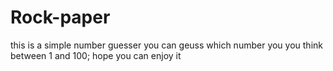 # Rock-paper
this is a simple number guesser
you can geuss which number you you think between 1 and 100;
hope you can enjoy it

